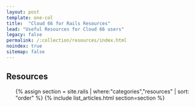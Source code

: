 ```yaml
---
layout: post
template: one-col
title:  "Cloud 66 for Rails Resources"
lead: "Useful Resources for Cloud 66 users"
legacy: false
permalink: /:collection/resources/index.html
noindex: true
sitemap: false
---
```



<div class="Toc Toc--howto">
    <h2>Resources</h2>
    <ul>
    {% assign section = site.rails | where:"categories","resources" | sort: "order" %}
    {% include list_articles.html section=section %}
    </ul>
</div><!--/.Toc-->
